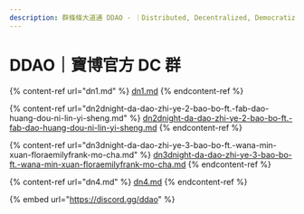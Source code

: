 ```yaml
---
description: 群條條大道通 DDAO - ｜Distributed, Decentralized, Democratized
---
```


# DDAO｜寶博官方 DC 群

{% content-ref url="dn1.md" %}
[dn1.md](dn1.md)
{% endcontent-ref %}

{% content-ref url="dn2dnight-da-dao-zhi-ye-2-bao-bo-ft.-fab-dao-huang-dou-ni-lin-yi-sheng.md" %}
[dn2dnight-da-dao-zhi-ye-2-bao-bo-ft.-fab-dao-huang-dou-ni-lin-yi-sheng.md](dn2dnight-da-dao-zhi-ye-2-bao-bo-ft.-fab-dao-huang-dou-ni-lin-yi-sheng.md)
{% endcontent-ref %}

{% content-ref url="dn3dnight-da-dao-zhi-ye-3-bao-bo-ft.-wana-min-xuan-floraemilyfrank-mo-cha.md" %}
[dn3dnight-da-dao-zhi-ye-3-bao-bo-ft.-wana-min-xuan-floraemilyfrank-mo-cha.md](dn3dnight-da-dao-zhi-ye-3-bao-bo-ft.-wana-min-xuan-floraemilyfrank-mo-cha.md)
{% endcontent-ref %}

{% content-ref url="dn4.md" %}
[dn4.md](dn4.md)
{% endcontent-ref %}

{% embed url="https://discord.gg/ddao" %}
